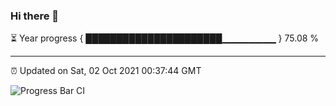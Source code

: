 ### Hi there 👋

⏳ Year progress { ██████████████████████▁▁▁▁▁▁▁▁ } 75.08 %

---

⏰ Updated on Sat, 02 Oct 2021 00:37:44 GMT

![Progress Bar CI](https://github.com/liununu/liununu/workflows/Progress%20Bar%20CI/badge.svg)
